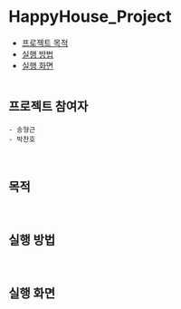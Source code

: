 # HappyHouse_Project

- [프로젝트 목적](#목적)
- [실행 방법](#실행-방법)
- [실행 화면](#실행-화면)  
  <br>

## 프로젝트 참여자

    - 송형근
    - 박찬호

<br>

## 목적

<br>

## 실행 방법

<br>

## 실행 화면

<br>

